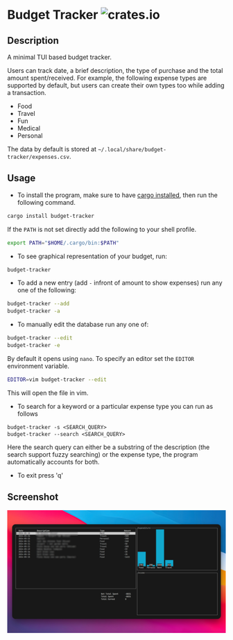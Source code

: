 # Budget Tracker ![crates.io](https://img.shields.io/crates/v/budget-tracker.svg)

## Description
A minimal TUI based budget tracker.

Users can track date, a brief description, the type of purchase and the total amount spent/received.
For example, the following expense types are supported by default, but users can create their own types too while adding a transaction.
- Food
- Travel
- Fun
- Medical
- Personal

The data by default is stored at `~/.local/share/budget-tracker/expenses.csv`.

## Usage
- To install the program, make sure to have [cargo installed](https://doc.rust-lang.org/cargo/getting-started/installation.html), then run the following command.

```bash
cargo install budget-tracker
```

If the `PATH` is not set directly add the following to your shell profile.

```bash
export PATH="$HOME/.cargo/bin:$PATH"
```

- To see graphical representation of your budget, run:
```bash
budget-tracker
```

- To add a new entry (add `-` infront of amount to show expenses) run any one of the following:
```bash
budget-tracker --add
budget-tracker -a
```

- To manually edit the database run any one of:
```bash
budget-tracker --edit
budget-tracker -e
```

By default it opens using `nano`. To specify an editor set the `EDITOR` environment variable.
```bash
EDITOR=vim budget-tracker --edit
```

This will open the file in vim.

- To search for a keyword or a particular expense type you can run as follows
```
budget-tracker -s <SEARCH_QUERY>
budget-tracker --search <SEARCH_QUERY>
```

Here the search query can either be a substring of the description (the search support fuzzy searching) or the expense type, the program automatically accounts for both.

- To exit press 'q'

## Screenshot
![](https://raw.githubusercontent.com/Saphereye/budget-tracker/main/assets/image.png)
